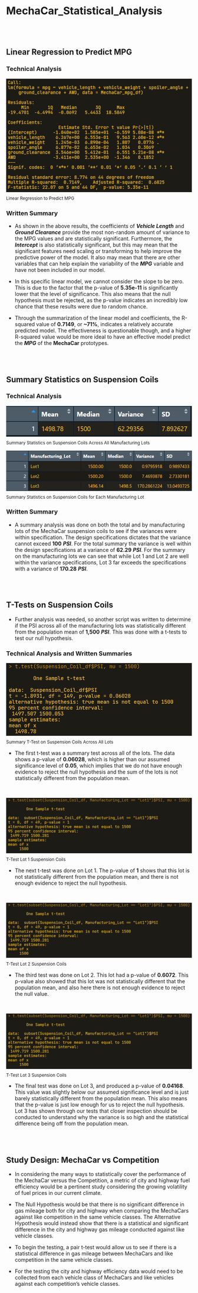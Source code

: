 # MechaCar_Statistical_Analysis

<br>
<br>

## Linear Regression to Predict MPG

### Technical Analysis

![Linear Regression to Predict MPG](Resources/LR_to_predict_MPG.png "Linear Regression to Predict MPG")
<br>
<sub>Linear Regression to Predict MPG</sub>


### Written Summary

- As shown in the above results, the coefficients of ***Vehicle Length*** and ***Ground Clearance*** provide the most non-random amount of variance to the MPG values and are statistically significant. Furthermore, the ***Intercept*** is also statistically significant, but this may mean that the significant features need scaling or transforming to help improve the predictive power of the model. It also may mean that there are other variables that can help explain the variability of the ***MPG*** variable and have not been included in our model.

- In this specific linear model, we cannot consider the slope to be zero. This is due to the factor that the p-value of **5.35e-11** is significantly lower that the level of significance. This also means that the null hypothesis must be rejected, as the p-value indicates an incredibly low chance that these results were due to random chance.

- Through the summarization of the linear model and coefficients, the R-squared value of **0.7149**, or **~71%**, indicates a relatively accurate predicted model. The effectiveness is questionable though, and a higher R-squared value would be more ideal to have an effective model predict the ***MPG*** of the **MechaCar** prototypes.

<br>
<br>

## Summary Statistics on Suspension Coils

### Technical Analysis

![Summary Statistics on Suspension Coils Across All Manufacturing Lots](Resources/Total_Summary_SC.png "Summary Statistics on Suspension Coils Across All Manufacturing Lots")
<br>
<sub>Summary Statistics on Suspension Coils Across All Manufacturing Lots</sub>


![Summary Statistics on Suspension Coils For Each Manufacturing Lot](Resources/Lot_Summary_SC.png "Summary Statistics on Suspension Coils For Each Manufacturing Lot")
<br>
<sub>Summary Statistics on Suspension Coils for Each Manufacturing Lot</sub>


### Written Summary

- A summary analysis was done on both the total and by manufacturing lots of the MechaCar suspension coils to see if the variances were within specification. The design specifications dictates that the variance cannot exceed **100** ***PSI***. For the total summary the variance is well within the design specifications at a variance of **62.29** ***PSI***. For the summary on the manufacturing lots we can see that while Lot 1 and Lot 2 are well within the variance specifications, Lot 3 far exceeds the specifications with a variance of **170.28** ***PSI***.

<br>
<br>

## T-Tests on Suspension Coils

- Further analysis was needed, so another script was written to determine if the PSI across all of the manufacturing lots was statistically different from the population mean of **1,500** ***PSI***. This was done with a t-tests to test our null hypothesis.


### Technical Analysis and Written Summaries

![Summary T-Tests of Suspension Coils Across All Lots](Resources/T-test_Total_Lots.png "Summary T-Test of Suspension Coils Across All Lots")
<br>
<sub>Summary T-Test on Suspension Coils Across All Lots</sub>

- The first t-test was a summary test across all of the lots. The data shows a p-value of **0.06028**, which is higher than our assumed significance level of **0.05**, which implies that we do not have enough evidence to reject the null hypothesis and the sum of the lots is not statistically different from the population mean.

<br>

![T-Test Lot 1 Suspension Coils](Resources/T-Test_Lot1.png "T-Test Lot 1 Suspension Coils")
<br>
<sub>T-Test Lot 1 Suspension Coils</sub>

- The next t-test was done on Lot 1. The p-value of **1** shows that this lot is not statistically different from the population mean, and there is not enough evidence to reject the null hypothesis.

<br>

![T-Test Lot 2 Suspension Coils](Resources/T-Test_Lot1.png "T-Test Lot 2 Suspension Coils")
<br>
<sub>T-Test Lot 2 Suspension Coils</end>

- The third test was done on Lot 2. This lot had a p-value of **0.6072**. This p-value also showed that this lot was not statistically different that the population mean, and also here there is not enough evidence to reject the null value.

<br>

![T-Test Lot 3 Suspension Coils](Resources/T-Test_Lot1.png "T-Test Lot 3 Suspension Coils")
<sub>T-Test Lot 3 Suspension Coils</sub>

- The final test was done on Lot 3, and produced a p-value of **0.04168**. This value was slightly below our assumed significance level and is just barely statistically different from the population mean. This also means that the p-value is just low enough for us to reject the null hypothesis. Lot 3 has shown through our tests that closer inspection should be conducted to understand why the variance is so high and the statistical difference being off from the population mean.

<br>
<br>

## Study Design: MechaCar vs Competition

- In considering the many ways to statistically cover the performance of the MechaCar versus the Competition, a metric of city and highway fuel efficiency would be a pertinent study considering the growing volatility of fuel prices in our current climate.

- The Null Hypothesis would be that there is no significant difference in gas mileage both for city and highway when comparing the MechaCars against like competition in the same vehicle classes.
The Alternative Hypothesis would instead show that there is a statistical and significant difference in the city and highway gas mileage conducted against like vehicle classes.

- To begin the testing, a pair t-test would allow us to see if there is a statistical difference in gas mileage between MechaCars and like competition in the same vehicle classes.

- For the testing the city and highway efficiency data would need to be collected from each vehicle class of MechaCars and like vehicles against each competition’s vehicle classes.
